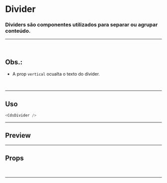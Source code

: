 # Divider

### Dividers são componentes utilizados para separar ou agrupar conteúdo.
---
<br>

## Obs.:
- A prop `vertical` ocualta o texto do divider.

<br>

---

## Uso

```js
<CdsDivider />
```

---

## Preview

<PreviewBuilder
	:args
	:component="CdsDivider"
/>

---

## Props

<APITable
	name="Divider"
	section="props"
/>
<br>

---

<script setup>
import { ref } from 'vue';
import CdsDivider from '@/components/Divider.vue';

const args = ref({});
</script>
